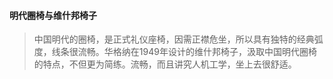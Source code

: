 #### 明代圈椅与维什邦椅子
> 中国明代的圈椅，是正式礼仪座椅，因需正襟危坐，所以具有独特的经典弧度，线条很流畅。华格纳在1949年设计的维什邦椅子，汲取中国明代圈椅的特点，不但更为简练。流畅，而且讲究人机工学，坐上去很舒适。